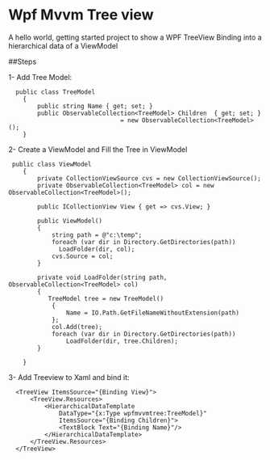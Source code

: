 # Wpf Mvvm Tree view
A hello world, getting started project to show a WPF TreeView Binding into a hierarchical data of a ViewModel

##Steps

1- Add Tree Model:
```
  public class TreeModel
    {
        public string Name { get; set; }
        public ObservableCollection<TreeModel> Children  { get; set; }
                               = new ObservableCollection<TreeModel>();
    }
```
2- Create a ViewModel and Fill the Tree in ViewModel
```
 public class ViewModel
    {
        private CollectionViewSource cvs = new CollectionViewSource();
        private ObservableCollection<TreeModel> col = new ObservableCollection<TreeModel>();

        public ICollectionView View { get => cvs.View; }
  
        public ViewModel()
        {
            string path = @"c:\temp";
            foreach (var dir in Directory.GetDirectories(path))
              LoadFolder(dir, col);
            cvs.Source = col;
        }

        private void LoadFolder(string path, ObservableCollection<TreeModel> col)
        {
           TreeModel tree = new TreeModel() 
            { 
                Name = IO.Path.GetFileNameWithoutExtension(path) 
            };
            col.Add(tree);
            foreach (var dir in Directory.GetDirectories(path)) 
                LoadFolder(dir, tree.Children);
        }
       
    }
```
3- Add Treeview to Xaml and bind it:
```
  <TreeView ItemsSource="{Binding View}">
      <TreeView.Resources>
          <HierarchicalDataTemplate
              DataType="{x:Type wpfmvvmtree:TreeModel}" 
              ItemsSource="{Binding Children}">
              <TextBlock Text="{Binding Name}"/>
          </HierarchicalDataTemplate>
      </TreeView.Resources>
  </TreeView>
```
